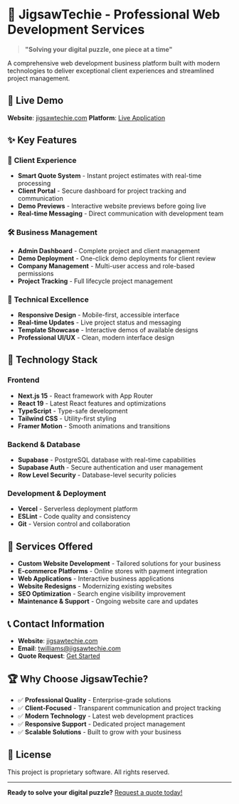 # 🧩 JigsawTechie - Professional Web Development Services

> **"Solving your digital puzzle, one piece at a time"**

A comprehensive web development business platform built with modern technologies to deliver exceptional client experiences and streamlined project management.

## 🌟 Live Demo

**Website**: [jigsawtechie.com](https://jigsawtechie.com)
**Platform**: [Live Application](https://jigsaw-techie-website.vercel.app)

## ✨ Key Features

### 🎯 **Client Experience**

- **Smart Quote System** - Instant project estimates with real-time processing
- **Client Portal** - Secure dashboard for project tracking and communication
- **Demo Previews** - Interactive website previews before going live
- **Real-time Messaging** - Direct communication with development team

### 🛠️ **Business Management**

- **Admin Dashboard** - Complete project and client management
- **Demo Deployment** - One-click demo deployments for client review
- **Company Management** - Multi-user access and role-based permissions
- **Project Tracking** - Full lifecycle project management

### 🎨 **Technical Excellence**

- **Responsive Design** - Mobile-first, accessible interface
- **Real-time Updates** - Live project status and messaging
- **Template Showcase** - Interactive demos of available designs
- **Professional UI/UX** - Clean, modern interface design

## 🚀 Technology Stack

### **Frontend**

- **Next.js 15** - React framework with App Router
- **React 19** - Latest React features and optimizations
- **TypeScript** - Type-safe development
- **Tailwind CSS** - Utility-first styling
- **Framer Motion** - Smooth animations and transitions

### **Backend & Database**

- **Supabase** - PostgreSQL database with real-time capabilities
- **Supabase Auth** - Secure authentication and user management
- **Row Level Security** - Database-level security policies

### **Development & Deployment**

- **Vercel** - Serverless deployment platform
- **ESLint** - Code quality and consistency
- **Git** - Version control and collaboration

## 🎯 Services Offered

- **Custom Website Development** - Tailored solutions for your business
- **E-commerce Platforms** - Online stores with payment integration
- **Web Applications** - Interactive business applications
- **Website Redesigns** - Modernizing existing websites
- **SEO Optimization** - Search engine visibility improvement
- **Maintenance & Support** - Ongoing website care and updates

## 📞 Contact Information

- **Website**: [jigsawtechie.com](https://jigsawtechie.com)
- **Email**: [twilliams@jigsawtechie.com](mailto:twilliams@jigsawtechie.com)
- **Quote Request**: [Get Started](https://jigsaw-techie-website.vercel.app/quote)

## 🏆 Why Choose JigsawTechie?

- ✅ **Professional Quality** - Enterprise-grade solutions
- ✅ **Client-Focused** - Transparent communication and project tracking
- ✅ **Modern Technology** - Latest web development practices
- ✅ **Responsive Support** - Dedicated project management
- ✅ **Scalable Solutions** - Built to grow with your business

## 📄 License

This project is proprietary software. All rights reserved.

---

**Ready to solve your digital puzzle?** [Request a quote today!](https://jigsaw-techie-website.vercel.app/quote)
